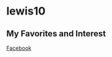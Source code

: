 # lewis10
## My Favorites and Interest

[Facebook](https://www.facebook.com/profile.php?id=100077729217242&sk=about)

